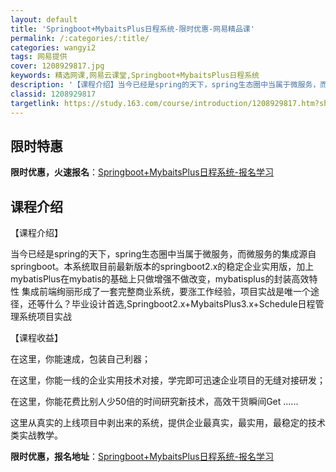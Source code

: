 ```yaml
---
layout: default
title: 'Springboot+MybaitsPlus日程系统-限时优惠-网易精品课'
permalink: /:categories/:title/
categories: wangyi2
tags: 网易提供
cover: 1208929817.jpg
keywords: 精选网课,网易云课堂,Springboot+MybaitsPlus日程系统
description: '【课程介绍】当今已经是spring的天下，spring生态圈中当属于微服务，而微服务的集成源自springboot。本系'
classid: 1208929817
targetlink: https://study.163.com/course/introduction/1208929817.htm?share=1&shareId=1025206652&utm_campaign=share&utm_medium=iphoneShare&utm_source=&utm_u=1025206652
---
```


## 限时特惠

**限时优惠，火速报名**：[Springboot+MybaitsPlus日程系统-报名学习](https://study.163.com/course/introduction/1208929817.htm?share=1&shareId=1025206652&utm_campaign=share&utm_medium=iphoneShare&utm_source=&utm_u=1025206652)

## 课程介绍

【课程介绍】

当今已经是spring的天下，spring生态圈中当属于微服务，而微服务的集成源自springboot。本系统取目前最新版本的springboot2.x的稳定企业实用版，加上mybatisPlus在mybatis的基础上只做增强不做改变，mybatisplus的封装高效特性 集成前端绚丽形成了一套完整商业系统，要涨工作经验，项目实战是唯一个途径，还等什么？毕业设计首选,Springboot2.x+MybaitsPlus3.x+Schedule日程管理系统项目实战

【课程收益】

在这里，你能速成，包装自己利器； 

在这里，你能一线的企业实用技术对接，学完即可迅速企业项目的无缝对接研发； 

在这里，你能花费比别人少50倍的时间研究新技术，高效干货瞬间Get ...... 

这里从真实的上线项目中剥出来的系统，提供企业最真实，最实用，最稳定的技术类实战教学。

**限时优惠，报名地址**：[Springboot+MybaitsPlus日程系统-报名学习](https://study.163.com/course/introduction/1208929817.htm?share=1&shareId=1025206652&utm_campaign=share&utm_medium=iphoneShare&utm_source=&utm_u=1025206652)

